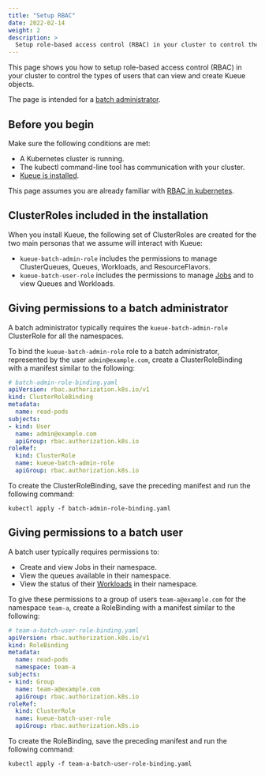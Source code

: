 ```yaml
---
title: "Setup RBAC"
date: 2022-02-14
weight: 2
description: >
  Setup role-based access control (RBAC) in your cluster to control the types of users that can view and create Kueue objects.
---
```


This page shows you how to setup role-based access control (RBAC) in your cluster
to control the types of users that can view and create Kueue objects.

The page is intended for a [batch administrator](/docs/tasks#batch-administrator).

## Before you begin

Make sure the following conditions are met:

- A Kubernetes cluster is running.
- The kubectl command-line tool has communication with your cluster.
- [Kueue is installed](/docs/installation).

This page assumes you are already familiar with [RBAC in kubernetes](https://kubernetes.io/docs/reference/access-authn-authz/rbac/).

## ClusterRoles included in the installation

When you install Kueue, the following set of ClusterRoles are created for the
two main personas that we assume will interact with Kueue:

- `kueue-batch-admin-role` includes the permissions to manage ClusterQueues,
  Queues, Workloads, and ResourceFlavors.
- `kueue-batch-user-role` includes the permissions to manage [Jobs](https://kubernetes.io/docs/concepts/workloads/controllers/job/)
  and to view Queues and Workloads.

## Giving permissions to a batch administrator

A batch administrator typically requires the `kueue-batch-admin-role` ClusterRole
for all the namespaces.

To bind the `kueue-batch-admin-role` role to a batch administrator, represented
by the user `admin@example.com`, create a ClusterRoleBinding with a manifest
similar to the following:

```yaml
# batch-admin-role-binding.yaml
apiVersion: rbac.authorization.k8s.io/v1
kind: ClusterRoleBinding
metadata:
  name: read-pods
subjects:
- kind: User
  name: admin@example.com
  apiGroup: rbac.authorization.k8s.io
roleRef:
  kind: ClusterRole
  name: kueue-batch-admin-role
  apiGroup: rbac.authorization.k8s.io
```

To create the ClusterRoleBinding, save the preceding manifest and run the
following command:

```shell
kubectl apply -f batch-admin-role-binding.yaml
```

## Giving permissions to a batch user

A batch user typically requires permissions to:

- Create and view Jobs in their namespace.
- View the queues available in their namespace.
- View the status of their [Workloads](/docs/concepts/workload) in their namespace.

To give these permissions to a group of users `team-a@example.com` for the
namespace `team-a`, create a RoleBinding with a manifest similar to the
following:

```yaml
# team-a-batch-user-role-binding.yaml
apiVersion: rbac.authorization.k8s.io/v1
kind: RoleBinding
metadata:
  name: read-pods
  namespace: team-a
subjects:
- kind: Group
  name: team-a@example.com
  apiGroup: rbac.authorization.k8s.io
roleRef:
  kind: ClusterRole
  name: kueue-batch-user-role
  apiGroup: rbac.authorization.k8s.io
```

To create the RoleBinding, save the preceding manifest and run the
following command:

```shell
kubectl apply -f team-a-batch-user-role-binding.yaml
```
